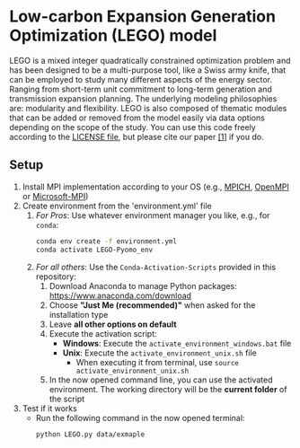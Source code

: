 # Low-carbon Expansion Generation Optimization (LEGO) model

LEGO is a mixed integer quadratically constrained optimization problem and has been designed to be a multi-purpose tool,
like a Swiss army knife, that can be employed to study many different aspects of the energy sector. Ranging from
short-term unit commitment to long-term generation and transmission expansion planning. The underlying modeling
philosophies are: modularity and flexibility. LEGO is also composed of thematic modules that can be added or removed
from the model easily via data options depending on the scope of the study. You can use this code freely according to
the [LICENSE file](https://github.com/IEE-TUGraz/LEGO-Pyomo/blob/main/LICENSE), but please cite our
paper [[1]](https://doi.org/10.1016/j.softx.2022.101141) if you do.

## Setup

1. Install MPI implementation according to your OS
   (e.g., [MPICH](https://www.mpich.org/downloads/), [OpenMPI](https://www.open-mpi.org/software/ompi/v4.1/)
   or [Microsoft-MPI](https://learn.microsoft.com/en-us/message-passing-interface/microsoft-mpi))
2. Create environment from the 'environment.yml' file
    1. _For Pros_: Use whatever environment manager you like, e.g., for `conda`:
       ```bash
       conda env create -f environment.yml
       conda activate LEGO-Pyomo_env
       ```
    2. _For all others_: Use the `Conda-Activation-Scripts` provided in this repository:
        1. Download Anaconda to manage Python packages: https://www.anaconda.com/download
        2. Choose **"Just Me (recommended)"** when asked for the installation type
        3. Leave **all other options on default**
        4. Execute the activation script:
            - **Windows**: Execute the `activate_environment_windows.bat` file
            - **Unix**: Execute the `activate_environment_unix.sh` file
                - When executing it from terminal, use ```source activate_environment_unix.sh```
        5. In the now opened command line, you can use the activated environment. The working directory will be the
           **current folder** of the script
3. Test if it works
    - Run the following command in the now opened terminal:
      ```bash
      python LEGO.py data/exmaple
      ```
